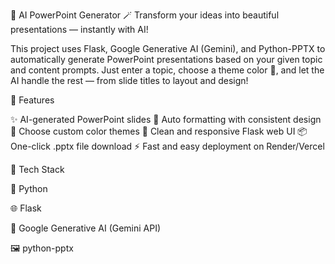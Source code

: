🧠 AI PowerPoint Generator
🪄 Transform your ideas into beautiful presentations — instantly with AI!

This project uses Flask, Google Generative AI (Gemini), and Python-PPTX to automatically generate PowerPoint presentations based on your given topic and content prompts.
Just enter a topic, choose a theme color 🎨, and let the AI handle the rest — from slide titles to layout and design!

🚀 Features

✨ AI-generated PowerPoint slides
🎯 Auto formatting with consistent design
🎨 Choose custom color themes
🧩 Clean and responsive Flask web UI
📦 One-click .pptx file download
⚡ Fast and easy deployment on Render/Vercel

🧩 Tech Stack

🐍 Python

🌐 Flask

🧠 Google Generative AI (Gemini API)

🖼 python-pptx
